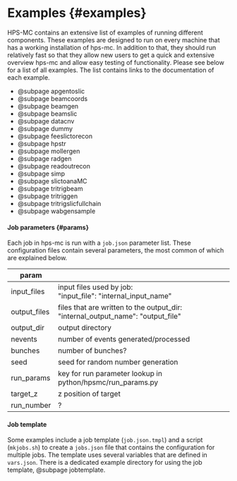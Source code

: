 Examples  {#examples}
========

HPS-MC contains an extensive list of examples of running different components. These examples are designed to run on every machine that has a working installation of hps-mc. In addition to that, they should run relatively fast so that they allow new users to get a quick and extensive overview hps-mc and allow easy testing of functionality. Please see below for a list of all examples. The list contains links to the documentation of each example.

- @subpage apgentoslic
- @subpage beamcoords
- @subpage beamgen
- @subpage beamslic
- @subpage datacnv
- @subpage dummy
- @subpage feeslictorecon
- @subpage hpstr
- @subpage mollergen
- @subpage radgen
- @subpage readoutrecon
- @subpage simp
- @subpage slictoanaMC
- @subpage tritrigbeam
- @subpage tritriggen
- @subpage tritrigslicfullchain
- @subpage wabgensample

#### Job parameters    {#params}
Each job in hps-mc is run with a `job.json` parameter list. These configuration files contain several parameters, the most common of which are explained below.

| param         |                                                                                        |
|---------------|----------------------------------------------------------------------------------------|
| input_files   | input files used by job:<br>"input_file": "internal_input_name"                        |
| output_files  | files that are written to the output_dir:<br>"internal_output_name": "output_file"     |
| output_dir    | output directory                                                                       |
| nevents       | number of events generated/processed                                                   |
| bunches       | number of bunches?                                                                     |
| seed          | seed for random number generation                                                      |
| run_params    | key for run parameter lookup in python/hpsmc/run\_params.py                            |
| target_z      | z position of target                                                                   |
| run_number    | ?                                                                                      |

#### Job template
Some examples include a job template (`job.json.tmpl`) and a script (`mkjobs.sh`) to create a `jobs.json` file that contains the configuration for multiple jobs. The template uses several variables that are defined in `vars.json`. There is a dedicated example directory for using the job template, @subpage jobtemplate.